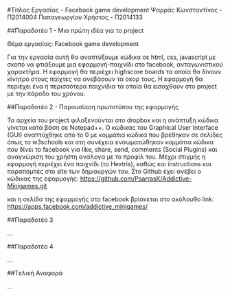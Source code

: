 ﻿#Τίτλος Εργασίας - Facebook game development
Ψαρράς Κωνσταντίνος - Π2014004
Παπαγεωργίου Χρήστος - Π2014133

##Παραδοτέο 1 - Μια πρώτη ιδέα για το project

Θέμα εργασίας: Facebook game development

Για την εργασία αυτή θα αναπτύξουμε κώδικα σε html, css, javascript με σκοπό να φτιάξουμε μια εφαρμογή-παιχνίδι στο facebook, ανταγωνιστικού χαρακτήρα. Η εφαρμογή θα περιέχει highscore boards τα οποία θα δίνουν κίνητρο στους παίχτες να ανεβάσουν τα σκορ τους. Η εφαρμογή θα περιέχει ένα ή περισσότερα παιχνίδια τα οποία θα εισαχθούν στο project με την πάροδο του χρόνου.

##Παραδοτέο 2 - Παρουσίαση πρωτοτύπου της εφαρμογής

Τα αρχεία του project φιλοξενούνται στο dropbox και η ανάπτυξη κώδικα γίνεται κατά βάση σε Notepad++. Ο κώδικας του Graphical User Interface (GUI) αναπτύχθηκε από το 0 με κομμάτια κώδικα που βρέθηκαν σε σελίδες όπως το w3schools και στη συνέχεια ενσωματώθηκαν κομμάτια κώδικα που δίνει το facebook για like, share, send, comments (Social Plugins) και αναγνώριση του χρήστη ανάλογα με το προφίλ του. Μέχρι στιγμής η εφαρμογή περιέχει ένα παιχνίδι (το Hextris), καθώς και instructions και παραπομπές στο site των δημιουργών του.
Στο Github έχει ανέβει ο κώδικας της εφαρμογής: https://github.com/PsarrasK/Addictive-Minigames.git

και η σελίδα της εφαρμογής στο facebook βρίσκεται στο ακόλουθο link:
https://apps.facebook.com/addictive_minigames/

##Παραδοτέο 3

...

##Παραδοτέο 4

...

##Tελική Αναφορά

...
